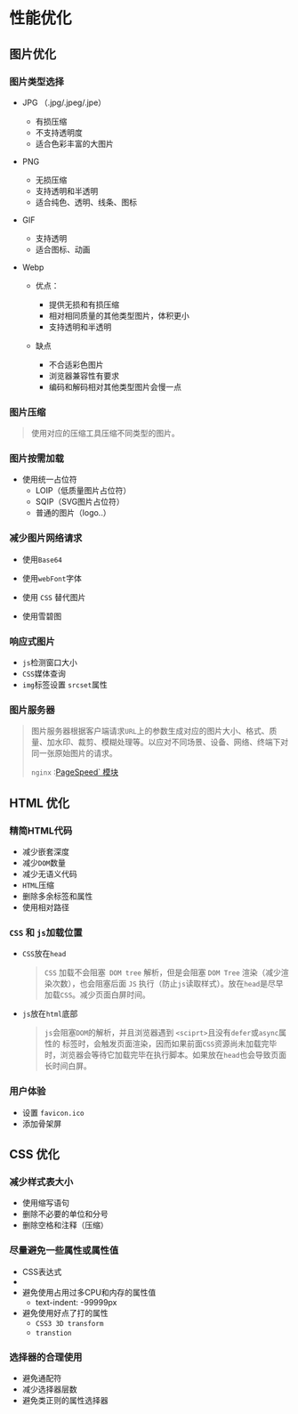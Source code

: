 # 性能优化

## 图片优化

### 图片类型选择

* JPG （.jpg/.jpeg/.jpe）

  * 有损压缩
  * 不支持透明度
  * 适合色彩丰富的大图片

* PNG

  * 无损压缩
  * 支持透明和半透明
  * 适合纯色、透明、线条、图标

* GIF

  * 支持透明
  * 适合图标、动画

* Webp

  * 优点：

    * 提供无损和有损压缩
    * 相对相同质量的其他类型图片，体积更小
    * 支持透明和半透明

  * 缺点

    * 不合适彩色图片
    * 浏览器兼容性有要求
    * 编码和解码相对其他类型图片会慢一点

    

### 图片压缩

> 使用对应的压缩工具压缩不同类型的图片。

### 图片按需加载

* 使用统一占位符
  * LOIP（低质量图片占位符）
  * SQIP（SVG图片占位符）
  * 普通的图片（logo..）

### 减少图片网络请求

* 使用`Base64`
* 使用`webFont`字体

* 使用 `CSS` 替代图片
* 使用雪碧图

### 响应式图片

* `js`检测窗口大小
* `CSS`媒体查询
* `img`标签设置 `srcset`属性

### 图片服务器

> 图片服务器根据客户端请求`URL`上的参数生成对应的图片大小、格式、质量、加水印、裁剪、模糊处理等。以应对不同场景、设备、网络、终端下对同一张原始图片的请求。
>
> `nginx` :[PageSpeed` 模块](https://www.modpagespeed.com/doc/build_ngx_pagespeed_from_source#dependencies)



## HTML 优化

### 精简HTML代码

* 减少嵌套深度
* 减少`DOM`数量
* 减少无语义代码
* `HTML`压缩
* 删除多余标签和属性
* 使用相对路径

### `CSS` 和 `js`加载位置

* `CSS`放在`head`

  > `CSS` 加载不会阻塞` DOM tree` 解析，但是会阻塞 `DOM Tree` 渲染（减少渲染次数），也会阻塞后面 `JS` 执行（防止`js`读取样式）。放在`head`是尽早加载`CSS`。减少页面白屏时间。

* `js`放在`html`底部

  > `js`会阻塞`DOM`的解析，并且浏览器遇到 `<sciprt>`且没有`defer`或`async`属性的 标签时，会触发页面渲染，因而如果前面`CSS`资源尚未加载完毕时，浏览器会等待它加载完毕在执行脚本。如果放在`head`也会导致页面长时间白屏。



### 用户体验

* 设置 `favicon.ico`
* 添加骨架屏



## CSS 优化

### 减少样式表大小

* 使用缩写语句
* 删除不必要的单位和分号
* 删除空格和注释（压缩）

### 尽量避免一些属性或属性值

* CSS表达式
* 
* 避免使用占用过多CPU和内存的属性值
  * text-indent: -99999px
* 避免使用好点了打的属性
  * `CSS3 3D transform`
  * `transtion`

### 选择器的合理使用

* 避免通配符
* 减少选择器层数
* 避免类正则的属性选择器

